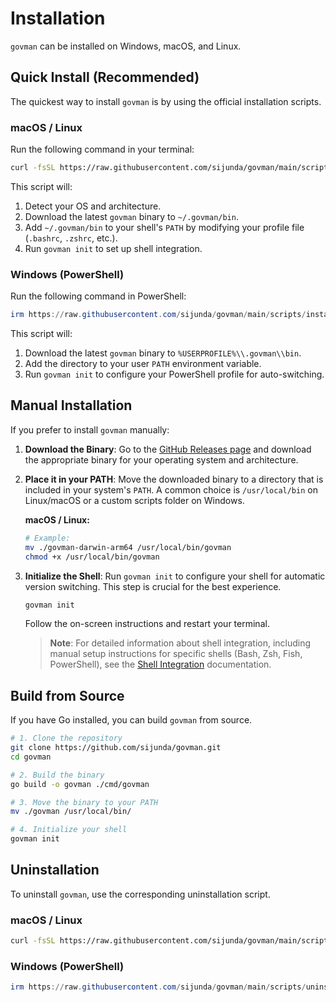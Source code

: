# Installation

`govman` can be installed on Windows, macOS, and Linux.

## Quick Install (Recommended)

The quickest way to install `govman` is by using the official installation scripts.

### macOS / Linux

Run the following command in your terminal:

```bash
curl -fsSL https://raw.githubusercontent.com/sijunda/govman/main/scripts/install.sh | bash
```

This script will:
1.  Detect your OS and architecture.
2.  Download the latest `govman` binary to `~/.govman/bin`.
3.  Add `~/.govman/bin` to your shell's `PATH` by modifying your profile file (`.bashrc`, `.zshrc`, etc.).
4.  Run `govman init` to set up shell integration.

### Windows (PowerShell)

Run the following command in PowerShell:

```powershell
irm https://raw.githubusercontent.com/sijunda/govman/main/scripts/install.ps1 | iex
```

This script will:
1.  Download the latest `govman` binary to `%USERPROFILE%\\.govman\\bin`.
2.  Add the directory to your user `PATH` environment variable.
3.  Run `govman init` to configure your PowerShell profile for auto-switching.

## Manual Installation

If you prefer to install `govman` manually:

1.  **Download the Binary**:
    Go to the [GitHub Releases page](https://github.com/sijunda/govman/releases) and download the appropriate binary for your operating system and architecture.

2.  **Place it in your PATH**:
    Move the downloaded binary to a directory that is included in your system's `PATH`. A common choice is `/usr/local/bin` on Linux/macOS or a custom scripts folder on Windows.

    **macOS / Linux:**
    ```bash
    # Example:
    mv ./govman-darwin-arm64 /usr/local/bin/govman
    chmod +x /usr/local/bin/govman
    ```

3.  **Initialize the Shell**:
    Run `govman init` to configure your shell for automatic version switching. This step is crucial for the best experience.
    ```bash
    govman init
    ```
    Follow the on-screen instructions and restart your terminal.
    
    > **Note**: For detailed information about shell integration, including manual setup instructions for specific shells (Bash, Zsh, Fish, PowerShell), see the [Shell Integration](shell-integration.md) documentation.

## Build from Source

If you have Go installed, you can build `govman` from source.

```bash
# 1. Clone the repository
git clone https://github.com/sijunda/govman.git
cd govman

# 2. Build the binary
go build -o govman ./cmd/govman

# 3. Move the binary to your PATH
mv ./govman /usr/local/bin/

# 4. Initialize your shell
govman init
```

## Uninstallation

To uninstall `govman`, use the corresponding uninstallation script.

### macOS / Linux
```bash
curl -fsSL https://raw.githubusercontent.com/sijunda/govman/main/scripts/uninstall.sh | bash
```

### Windows (PowerShell)
```powershell
irm https://raw.githubusercontent.com/sijunda/govman/main/scripts/uninstall.ps1 | iex